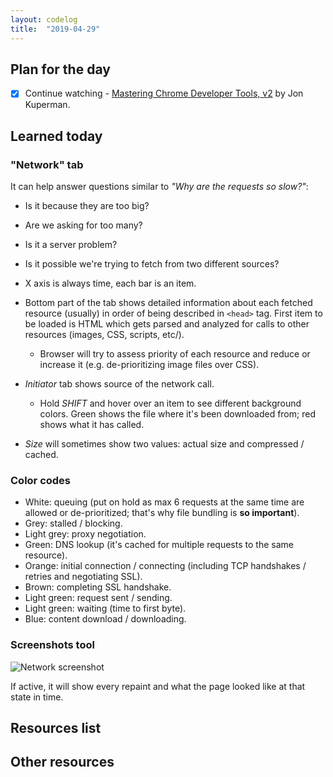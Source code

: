 ```yaml
---
layout: codelog
title:  "2019-04-29"
---
```


## Plan for the day

- [x] Continue watching - [Mastering Chrome Developer Tools, v2](https://frontendmasters.com/courses/chrome-dev-tools-v2/) by Jon Kuperman.

## Learned today

### "Network" tab

It can help answer questions similar to *"Why are the requests so slow?"*:

- Is it because they are too big?
- Are we asking for too many?
- Is it a server problem?
- Is it possible we're trying to fetch from two different sources?

- X axis is always time, each bar is an item.
- Bottom part of the tab shows detailed information about each fetched resource (usually) in order of being described in `<head>` tag. First item to be loaded is HTML which gets parsed and analyzed for calls to other resources (images, CSS, scripts, etc/).
  - Browser will try to assess priority of each resource and reduce or increase it (e.g. de-prioritizing image files over CSS).
- *Initiator* tab shows source of the network call.
  - Hold *SHIFT* and hover over an item to see different background colors. Green shows the file where it's been downloaded from; red shows what it has called.
- *Size* will sometimes show two values: actual size and compressed / cached.

### Color codes

- White: queuing (put on hold as max 6 requests at the same time are allowed or de-prioritized; that's why file bundling is **so important**).
- Grey: stalled / blocking.
- Light grey: proxy negotiation.
- Green: DNS lookup (it's cached for multiple requests to the same resource).
- Orange: initial connection / connecting (including TCP handshakes / retries and negotiating SSL).
- Brown: completing SSL handshake.
- Light green: request sent / sending.
- Light green: waiting (time to first byte).
- Blue: content download / downloading.

### Screenshots tool

![Network screenshot](../../assets/img/blog/network-screenshot.png)

If active, it will show every repaint and what the page looked like at that state in time.

## Resources list

## Other resources
